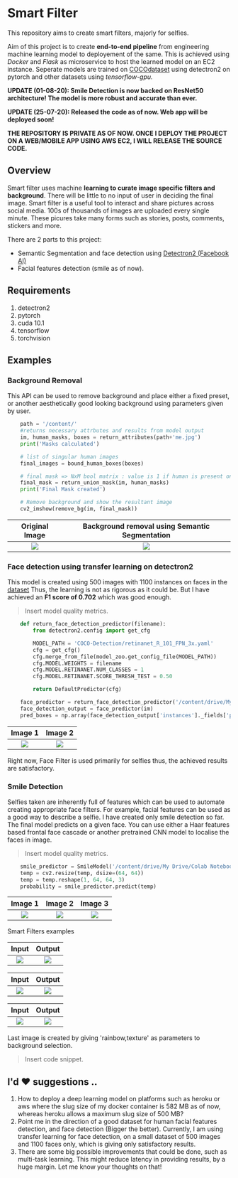 # Smart Filter

This repository aims to create smart filters, majorly for selfies.

Aim of this project is to create **end-to-end pipeline** from engineering machine learning model to deployement of the same. This is achieved using *Docker* and *Flask* as microservice to host the learned model on an EC2 instance. Seperate models are trained on [COCOdataset](https://cocodataset.org/) using detectron2 on pytorch and other datasets using *tensorflow-gpu.*

**UPDATE (01-08-20): Smile Detection is now backed on ResNet50
architecture! The model is more robust and accurate than ever.**

**UPDATE (25-07-20): Released the code as of now. Web app will be
deployed soon!**

**THE REPOSITORY IS PRIVATE AS OF NOW. ONCE I DEPLOY THE PROJECT ON A
WEB/MOBILE APP USING AWS EC2, I WILL RELEASE THE SOURCE CODE.**

## Overview

Smart filter uses machine **learning to curate image specific filters and background**. There will be little to no input of user in deciding the final image. Smart filter is a useful tool to interact and share pictures across social media. 100s of thousands of images are uploaded every single minute. These picures take many forms such as stories, posts, comments, stickers and more.

There are 2 parts to this project:
- Semantic Segmentation and face detection using [Detectron2 (Facebook AI)](https://github.com/facebookresearch/detectron2)
- Facial features detection (smile as of now).

## Requirements

1.  detectron2
2.  pytorch
3.  cuda 10.1
4.  tensorflow
5.  torchvision

## Examples

### Background Removal

This API can be used to remove background and place either a fixed
preset, or another aesthetically good looking background using
parameters given by user.
```python
    path = '/content/'
    #returns necessary attrbutes and results from model output
    im, human_masks, boxes = return_attributes(path+'me.jpg')
    print('Masks calculated')

    # list of singular human images
    final_images = bound_human_boxes(boxes)

    # final mask => NxM bool matrix : value is 1 if human is present on the pixel
    final_mask = return_union_mask(im, human_masks)
    print('Final Mask created')

    # Remove background and show the resultant image 
    cv2_imshow(remove_bg(im, final_mask))
```

Original Image             |  Background removal using Semantic Segmentation
:-------------------------:|:-------------------------:
![](/results/15.jpg)  |  ![](/results/16.jpg)

### Face detection using transfer learning on detectron2

This model is created using 500 images with 1100 instances on faces in the [dataset](https://www.kaggle.com/dataturks/face-detection-in-images)
Thus, the learning is not as rigorous as it could be. But I have achieved an **F1 score of 0.702** which was good enough.
> Insert model quality metrics.
```python
    def return_face_detection_predictor(filename):
        from detectron2.config import get_cfg

        MODEL_PATH = 'COCO-Detection/retinanet_R_101_FPN_3x.yaml'
        cfg = get_cfg()
        cfg.merge_from_file(model_zoo.get_config_file(MODEL_PATH))
        cfg.MODEL.WEIGHTS = filename
        cfg.MODEL.RETINANET.NUM_CLASSES = 1
        cfg.MODEL.RETINANET.SCORE_THRESH_TEST = 0.50

        return DefaultPredictor(cfg)

    face_predictor = return_face_detection_predictor('/content/drive/My Drive/Colab Notebooks/checkpoint_face.pth')
    face_detection_output = face_predictor(im)
    pred_boxes = np.array(face_detection_output['instances']._fields['pred_boxes'].tensor.cpu(), dtype='int32')
```

Image 1             |  Image 2
:-------------------------:|:-------------------------:
![](/results/5.png)  |  ![](/results/6.png)

Right now, Face Filter is used primarily for selfies thus, the achieved results are satisfactory.


### Smile Detection

Selfies taken are inherently full of features which can be used to
automate creating appropriate face filters. For example, facial features
can be used as a good way to describe a selfie. I have created only
smile detection so far.\
 The final model predicts on a given face. You can use either a Haar
features based frontal face cascade or another pretrained CNN model to
localise the faces in image.

> Insert model quality metrics.
```python
    smile_predictor = SmileModel('/content/drive/My Drive/Colab Notebooks/smiledetection.h5')
    temp = cv2.resize(temp, dsize=(64, 64))
    temp = temp.reshape(1, 64, 64, 3)
    probability = smile_predictor.predict(temp)
```
Image 1             |  Image 2 | Image 3
:-------------------------:|:-------------------------:|:-------------------------:
![](/results/2.png)  |  ![](/results/1.png) | ![](/results/3.png)

[](#smart-filters-examples)Smart Filters examples

Input           |  Output
:-------------------------:|:-------------------------:
![](/results/9.png) | ![](/results/11.png)

Input           |  Output
:-------------------------:|:-------------------------:
![](/results/4.png) | ![](/results/8.png)

Input          |  Output
:-------------------------:|:-------------------------:
![](/results/13.png) | ![](/results/7.png)

Last image is created by giving 'rainbow,texture' as parameters to background selection.
> Insert code snippet.

## I'd ❤️ suggestions ..

1.  How to deploy a deep learning model on platforms such as heroku or aws where the slug size of my docker container is 582 MB as of now, whereas heroku allows a maximum slug size of 500 MB?
2.  Point me in the direction of a good dataset for human facial
    features detection, and face detection (Bigger the better).
    Currently, I am using transfer learning for face detection, on a
    small dataset of 500 images and 1100 faces only, which is giving
    only satisfactory results.
3.  There are some big possible improvements that could be done, such as
    multi-task learning. This might reduce latency in providing results,
    by a huge margin. Let me know your thoughts on that!
